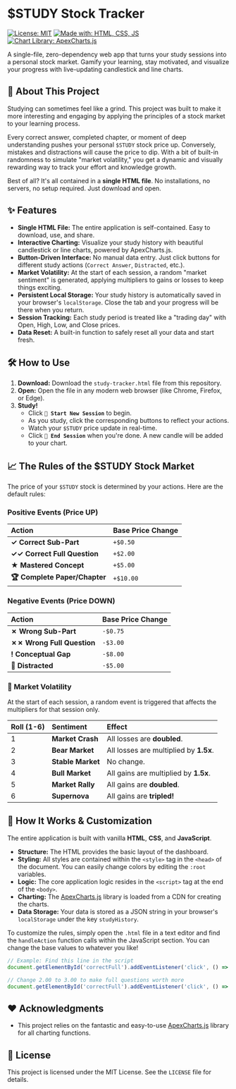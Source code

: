 # $STUDY Stock Tracker

[![License: MIT](https://img.shields.io/badge/License-MIT-yellow.svg)](https://opensource.org/licenses/MIT)
[![Made with: HTML, CSS, JS](https://img.shields.io/badge/Made%20with-HTML%2C%20CSS%2C%20JS-blue.svg)](https://developer.mozilla.org/)
[![Chart Library: ApexCharts.js](https://img.shields.io/badge/Charts-ApexCharts.js-green.svg)](https://apexcharts.com/)

A single-file, zero-dependency web app that turns your study sessions into a personal stock market. Gamify your learning, stay motivated, and visualize your progress with live-updating candlestick and line charts.



## 🚀 About This Project

Studying can sometimes feel like a grind. This project was built to make it more interesting and engaging by applying the principles of a stock market to your learning process.

Every correct answer, completed chapter, or moment of deep understanding pushes your personal `$STUDY` stock price up. Conversely, mistakes and distractions will cause the price to dip. With a bit of built-in randomness to simulate "market volatility," you get a dynamic and visually rewarding way to track your effort and knowledge growth.

Best of all? It's all contained in a **single HTML file**. No installations, no servers, no setup required. Just download and open.

## ✨ Features

- **Single HTML File:** The entire application is self-contained. Easy to download, use, and share.
- **Interactive Charting:** Visualize your study history with beautiful candlestick or line charts, powered by ApexCharts.js.
- **Button-Driven Interface:** No manual data entry. Just click buttons for different study actions (`Correct Answer`, `Distracted`, etc.).
- **Market Volatility:** At the start of each session, a random "market sentiment" is generated, applying multipliers to gains or losses to keep things exciting.
- **Persistent Local Storage:** Your study history is automatically saved in your browser's `localStorage`. Close the tab and your progress will be there when you return.
- **Session Tracking:** Each study period is treated like a "trading day" with Open, High, Low, and Close prices.
- **Data Reset:** A built-in function to safely reset all your data and start fresh.

## 🛠️ How to Use

1.  **Download:** Download the `study-tracker.html` file from this repository.
2.  **Open:** Open the file in any modern web browser (like Chrome, Firefox, or Edge).
3.  **Study!**
    - Click **`🚀 Start New Session`** to begin.
    - As you study, click the corresponding buttons to reflect your actions.
    - Watch your `$STUDY` price update in real-time.
    - Click **`🛑 End Session`** when you're done. A new candle will be added to your chart.

## 📈 The Rules of the $STUDY Stock Market

The price of your `$STUDY` stock is determined by your actions. Here are the default rules:

### Positive Events (Price UP)

| Action | Base Price Change |
| :--- | :--- |
| **✓ Correct Sub-Part** | `+$0.50` |
| **✓✓ Correct Full Question** | `+$2.00` |
| **★ Mastered Concept** | `+$5.00` |
| **🏆 Complete Paper/Chapter**| `+$10.00` |

### Negative Events (Price DOWN)

| Action | Base Price Change |
| :--- | :--- |
| **✗ Wrong Sub-Part** | `-$0.75` |
| **✗✗ Wrong Full Question** | `-$3.00` |
| **! Conceptual Gap** | `-$8.00` |
| **📱 Distracted** | `-$5.00` |

### 🎲 Market Volatility

At the start of each session, a random event is triggered that affects the multipliers for that session only.

| Roll (1-6) | Sentiment | Effect |
| :--- | :--- | :--- |
| 1 | **Market Crash** | All losses are **doubled**. |
| 2 | **Bear Market** | All losses are multiplied by **1.5x**. |
| 3 | **Stable Market** | No change. |
| 4 | **Bull Market** | All gains are multiplied by **1.5x**. |
| 5 | **Market Rally** | All gains are **doubled**. |
| 6 | **Supernova** | All gains are **tripled!** |

## 🔧 How It Works & Customization

The entire application is built with vanilla **HTML**, **CSS**, and **JavaScript**.

- **Structure:** The HTML provides the basic layout of the dashboard.
- **Styling:** All styles are contained within the `<style>` tag in the `<head>` of the document. You can easily change colors by editing the `:root` variables.
- **Logic:** The core application logic resides in the `<script>` tag at the end of the `<body>`.
- **Charting:** The [ApexCharts.js](https://apexcharts.com/) library is loaded from a CDN for creating the charts.
- **Data Storage:** Your data is stored as a JSON string in your browser's `localStorage` under the key `studyHistory`.

To customize the rules, simply open the `.html` file in a text editor and find the `handleAction` function calls within the JavaScript section. You can change the base values to whatever you like!

```javascript
// Example: Find this line in the script
document.getElementById('correctFull').addEventListener('click', () => handleAction(2.00));

// Change 2.00 to 3.00 to make full questions worth more
document.getElementById('correctFull').addEventListener('click', () => handleAction(3.00));
```

## ❤️ Acknowledgments

- This project relies on the fantastic and easy-to-use [ApexCharts.js](https://apexcharts.com/) library for all charting functions.

## 📄 License

This project is licensed under the MIT License. See the `LICENSE` file for details.

```
